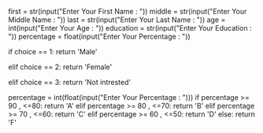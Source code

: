 first = str(input("Enter Your First Name : "))
middle = str(input("Enter Your Middle Name : "))
last = str(input("Enter Your Last Name : "))
age = int(input("Enter Your Age : "))
education = str(input("Enter Your Education : "))
percentage = float(input("Enter Your Percentage : "))


if choice == 1:
        return 'Male'

elif choice == 2:
        return 'Female'

elif choice == 3:
        return 'Not intrested'



percentage = int(float(input("Enter Your Percentage : ")))
if percentage >= 90 , <=80:
        return 'A'
elif percentage >= 80 , <=70:
        return 'B'
elif percentage >= 70 , <=60:
        return 'C'
elif percentage >= 60 , <=50:
        return 'D'
else:
        return 'F'


